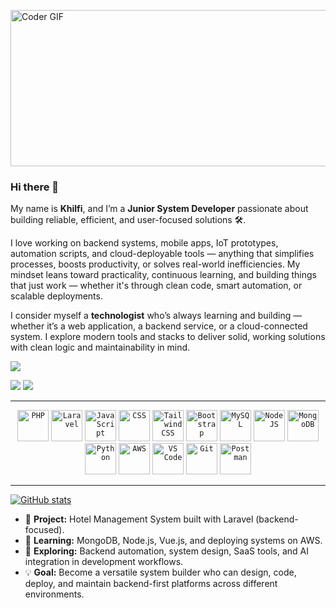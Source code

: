   <img 
    src="https://cdn.dribbble.com/users/730703/screenshots/6581243/avento.gif" 
    alt="Coder GIF" 
    style="width: 600px; max-width: 100%; height: 250px;"
  />
<br>

### Hi there 👋

My name is **Khilfi**, and I’m a **Junior System Developer** passionate about building reliable, efficient, and user-focused solutions 🛠️.

I love working on backend systems, mobile apps, IoT prototypes, automation scripts, and cloud-deployable tools — anything that simplifies processes, boosts productivity, or solves real-world inefficiencies. My mindset leans toward practicality, continuous learning, and building things that just work — whether it's through clean code, smart automation, or scalable deployments.

I consider myself a **technologist** who’s always learning and building — whether it’s a web application, a backend service, or a cloud-connected system. I explore modern tools and stacks to deliver solid, working solutions with clean logic and maintainability in mind.


[![](https://komarev.com/ghpvc/?username=KuroMKh&color=000000)](https://github.com/KuroMKh)

[<img src="https://img.shields.io/badge/Gmail-D14836?style=for-the-badge&logo=gmail&logoColor=white">](mailto:muhdkhilfi36@gmail.com)
[<img src="https://img.shields.io/badge/LinkedIn-0077B5?style=for-the-badge&logo=linkedin&logoColor=white">](https://www.linkedin.com/in/muhammad-khilfi-/)

---

<div align="center">
	<code><img height="50" src="https://user-images.githubusercontent.com/25181517/183570228-6a040b9f-3ddf-47a2-a201-743121dac664.png" alt="PHP" title="PHP" /></code>
	<code><img height="50" src="https://user-images.githubusercontent.com/25181517/117201156-9a724800-adec-11eb-9a9d-3cd0f67da4bc.png" alt="Laravel" title="Laravel" /></code>
	<code><img height="50" src="https://raw.githubusercontent.com/marwin1991/profile-technology-icons/refs/heads/main/icons/javascript.png" alt="JavaScript" title="JavaScript" /></code>
	<code><img height="50" src="https://user-images.githubusercontent.com/25181517/183898674-75a4a1b1-f960-4ea9-abcb-637170a00a75.png" alt="CSS" title="CSS" /></code>
	<code><img height="50" src="https://user-images.githubusercontent.com/25181517/202896760-337261ed-ee92-4979-84c4-d4b829c7355d.png" alt="Tailwind CSS" title="Tailwind CSS" /></code>
	<code><img height="50" src="https://user-images.githubusercontent.com/25181517/183898054-b3d693d4-dafb-4808-a509-bab54cf5de34.png" alt="Bootstrap" title="Bootstrap" /></code>
	<code><img height="50" src="https://user-images.githubusercontent.com/25181517/183896128-ec99105a-ec1a-4d85-b08b-1aa1620b2046.png" alt="MySQL" title="MySQL" /></code>
	<code><img height="50" src="https://raw.githubusercontent.com/marwin1991/profile-technology-icons/refs/heads/main/icons/node_js.png" alt="NodeJS" title="NodeJS" /></code>
	<code><img height="50" src="https://user-images.githubusercontent.com/25181517/182884177-d48a8579-2cd0-447a-b9a6-ffc7cb02560e.png" alt="MongoDB" title="MongoDB" /></code>
	<code><img height="50" src="https://user-images.githubusercontent.com/25181517/183423507-c056a6f9-1ba8-4312-a350-19bcbc5a8697.png" alt="Python" title="Python" /></code>
	<code><img height="50" src="https://user-images.githubusercontent.com/25181517/183896132-54262f2e-6d98-41e3-8888-e40ab5a17326.png" alt="AWS" title="AWS" /></code>
	<code><img height="50" src="https://raw.githubusercontent.com/marwin1991/profile-technology-icons/refs/heads/main/icons/visual_studio_code.png" alt="VS Code" title="VS Code" /></code>
	<code><img height="50" src="https://user-images.githubusercontent.com/25181517/192108372-f71d70ac-7ae6-4c0d-8395-51d8870c2ef0.png" alt="Git" title="Git" /></code>
	<code><img height="50" src="https://user-images.githubusercontent.com/25181517/192109061-e138ca71-337c-4019-8d42-4792fdaa7128.png" alt="Postman" title="Postman" /></code>
</div>

---

[![GitHub stats](https://github-readme-stats.vercel.app/api?username=KuroMKh&show_icons=true&theme=great-gatsby)](https://github.com/KuroMKh?tab=repositories)

- 🔭 **Project:** Hotel Management System built with Laravel (backend-focused).
- 🌱 **Learning:** MongoDB, Node.js, Vue.js, and deploying systems on AWS.
- 🤖 **Exploring:** Backend automation, system design, SaaS tools, and AI integration in development workflows.
- 💡 **Goal:** Become a versatile system builder who can design, code, deploy, and maintain backend-first platforms across different environments.
